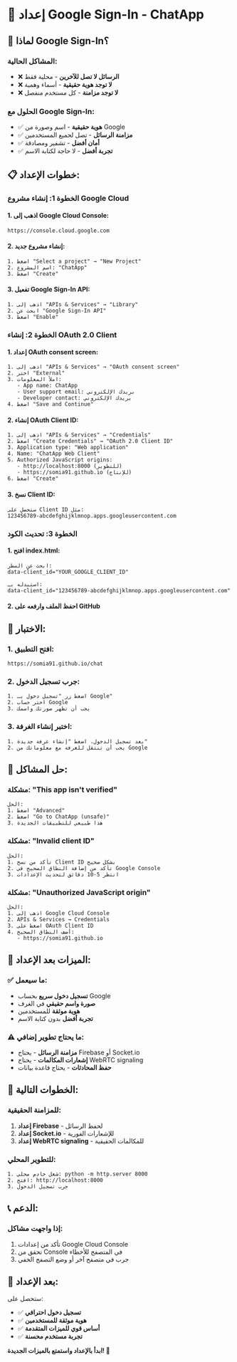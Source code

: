 # 🔐 إعداد Google Sign-In - ChatApp

## 🎯 **لماذا Google Sign-In؟**

### **المشاكل الحالية:**
- ❌ **الرسائل لا تصل للآخرين** - محلية فقط
- ❌ **لا توجد هوية حقيقية** - أسماء وهمية
- ❌ **لا توجد مزامنة** - كل مستخدم منفصل

### **الحلول مع Google Sign-In:**
- ✅ **هوية حقيقية** - اسم وصورة من Google
- ✅ **مزامنة الرسائل** - تصل لجميع المستخدمين
- ✅ **أمان أفضل** - تشفير ومصادقة
- ✅ **تجربة أفضل** - لا حاجة لكتابة الاسم

## 📋 **خطوات الإعداد:**

### **الخطوة 1: إنشاء مشروع Google Cloud**

#### **1. اذهب إلى Google Cloud Console:**
```
https://console.cloud.google.com
```

#### **2. إنشاء مشروع جديد:**
```
1. اضغط "Select a project" → "New Project"
2. اسم المشروع: "ChatApp"
3. اضغط "Create"
```

#### **3. تفعيل Google Sign-In API:**
```
1. اذهب إلى "APIs & Services" → "Library"
2. ابحث عن "Google Sign-In API"
3. اضغط "Enable"
```

### **الخطوة 2: إنشاء OAuth 2.0 Client**

#### **1. إعداد OAuth consent screen:**
```
1. اذهب إلى "APIs & Services" → "OAuth consent screen"
2. اختر "External"
3. املأ المعلومات:
   - App name: ChatApp
   - User support email: بريدك الإلكتروني
   - Developer contact: بريدك الإلكتروني
4. اضغط "Save and Continue"
```

#### **2. إنشاء OAuth Client ID:**
```
1. اذهب إلى "APIs & Services" → "Credentials"
2. اضغط "Create Credentials" → "OAuth 2.0 Client ID"
3. Application type: "Web application"
4. Name: "ChatApp Web Client"
5. Authorized JavaScript origins:
   - http://localhost:8000 (للتطوير)
   - https://somia91.github.io (للإنتاج)
6. اضغط "Create"
```

#### **3. نسخ Client ID:**
```
ستحصل على Client ID مثل:
123456789-abcdefghijklmnop.apps.googleusercontent.com
```

### **الخطوة 3: تحديث الكود**

#### **1. افتح index.html:**
```
ابحث عن السطر:
data-client_id="YOUR_GOOGLE_CLIENT_ID"

استبدله بـ:
data-client_id="123456789-abcdefghijklmnop.apps.googleusercontent.com"
```

#### **2. احفظ الملف وارفعه على GitHub**

## 🚀 **الاختبار:**

### **1. افتح التطبيق:**
```
https://somia91.github.io/chat
```

### **2. جرب تسجيل الدخول:**
```
1. اضغط زر "تسجيل دخول بـ Google"
2. اختر حساب Google
3. يجب أن تظهر صورتك واسمك
```

### **3. اختبر إنشاء الغرفة:**
```
1. بعد تسجيل الدخول، اضغط "إنشاء غرفة جديدة"
2. يجب أن تنتقل للغرفة مع معلوماتك من Google
```

## 🔧 **حل المشاكل:**

### **مشكلة: "This app isn't verified"**
```
الحل:
1. اضغط "Advanced"
2. اضغط "Go to ChatApp (unsafe)"
3. هذا طبيعي للتطبيقات الجديدة
```

### **مشكلة: "Invalid client ID"**
```
الحل:
1. تأكد من نسخ Client ID بشكل صحيح
2. تأكد من إضافة النطاق الصحيح في Google Console
3. انتظر 5-10 دقائق لتحديث الإعدادات
```

### **مشكلة: "Unauthorized JavaScript origin"**
```
الحل:
1. اذهب إلى Google Cloud Console
2. APIs & Services → Credentials
3. اضغط على OAuth Client ID
4. أضف النطاق الصحيح:
   - https://somia91.github.io
```

## 📱 **الميزات بعد الإعداد:**

### **✅ ما سيعمل:**
- **تسجيل دخول سريع** بحساب Google
- **صورة واسم حقيقي** في الغرف
- **هوية موثقة** للمستخدمين
- **تجربة أفضل** بدون كتابة الاسم

### **⚠️ ما يحتاج تطوير إضافي:**
- **مزامنة الرسائل** - يحتاج Firebase أو Socket.io
- **إشعارات المكالمات** - يحتاج WebRTC signaling
- **حفظ المحادثات** - يحتاج قاعدة بيانات

## 🔮 **الخطوات التالية:**

### **للمزامنة الحقيقية:**
1. **إعداد Firebase** - لحفظ الرسائل
2. **إعداد Socket.io** - للإشعارات الفورية
3. **إعداد WebRTC signaling** - للمكالمات الحقيقية

### **للتطوير المحلي:**
```
1. شغل خادم محلي: python -m http.server 8000
2. افتح: http://localhost:8000
3. جرب تسجيل الدخول
```

## 📞 **الدعم:**

### **إذا واجهت مشاكل:**
1. تأكد من إعدادات Google Cloud Console
2. تحقق من Console في المتصفح للأخطاء
3. جرب في متصفح آخر أو وضع التصفح الخفي

## 🎉 **بعد الإعداد:**

ستحصل على:
- ✅ **تسجيل دخول احترافي**
- ✅ **هوية موثقة للمستخدمين**
- ✅ **أساس قوي للميزات المتقدمة**
- ✅ **تجربة مستخدم محسنة**

**ابدأ بالإعداد واستمتع بالميزات الجديدة! 🚀**
